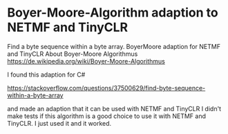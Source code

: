 # Boyer-Moore-Algorithm adaption to NETMF and TinyCLR
Find a byte sequence within a byte array. BoyerMoore adaption for NETMF and TinyCLR
About Boyer-Moore Algorithmus
https://de.wikipedia.org/wiki/Boyer-Moore-Algorithmus

I found this adaption for C#

https://stackoverflow.com/questions/37500629/find-byte-sequence-within-a-byte-array

and made an adaption that it can be used with NETMF and TinyCLR
I didn't make tests if this algorithm is a good choice to use it with NETMF and TinyCLR.
I just used it and it worked.
